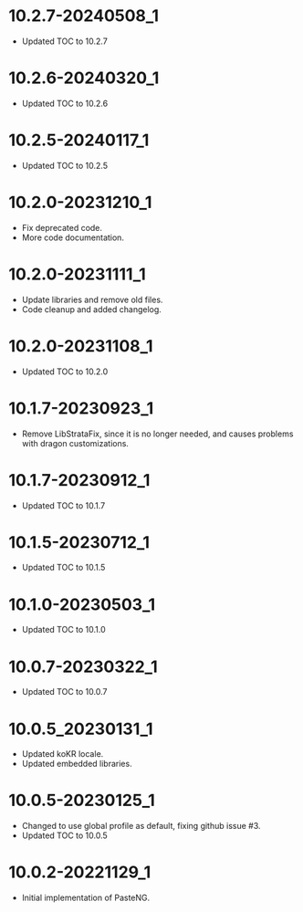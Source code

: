 # 10.2.7-20240508_1
* Updated TOC to 10.2.7

# 10.2.6-20240320_1
* Updated TOC to 10.2.6

# 10.2.5-20240117_1
* Updated TOC to 10.2.5

# 10.2.0-20231210_1
* Fix deprecated code.
* More code documentation.

# 10.2.0-20231111_1
* Update libraries and remove old files.
* Code cleanup and added changelog.

# 10.2.0-20231108_1
* Updated TOC to 10.2.0

# 10.1.7-20230923_1
* Remove LibStrataFix, since it is no longer needed, and causes problems with dragon customizations.

# 10.1.7-20230912_1
* Updated TOC to 10.1.7

# 10.1.5-20230712_1
* Updated TOC to 10.1.5

# 10.1.0-20230503_1
* Updated TOC to 10.1.0

# 10.0.7-20230322_1
* Updated TOC to 10.0.7

# 10.0.5_20230131_1
* Updated koKR locale.
* Updated embedded libraries.

# 10.0.5-20230125_1
* Changed to use global profile as default, fixing github issue #3.
* Updated TOC to 10.0.5

# 10.0.2-20221129_1
* Initial implementation of PasteNG.